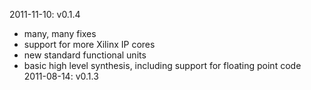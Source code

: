 2011-11-10: v0.1.4
  * many, many fixes
  * support for more Xilinx IP cores
  * new standard functional units
  * basic high level synthesis, including support for floating point code
2011-08-14: v0.1.3
